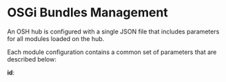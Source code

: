 # OSGi Bundles Management

An OSH hub is configured with a single JSON file that includes parameters for all modules loaded on the hub.

Each module configuration contains a common set of parameters that are described below:

**id**: 


